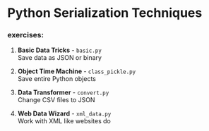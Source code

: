 
# Python Serialization Techniques

###  exercises:

1. **Basic Data Tricks** - `basic.py`  
   Save data as JSON or binary  

2. **Object Time Machine** - `class_pickle.py`  
   Save entire Python objects  

3. **Data Transformer** - `convert.py`  
   Change CSV files to JSON  

4. **Web Data Wizard** - `xml_data.py`  
   Work with XML like websites do  

